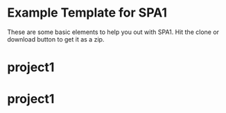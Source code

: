 # Example Template for SPA1

These are some basic elements to help you out with SPA1. Hit the clone or download button to get it as a zip. 
# project1
# project1
